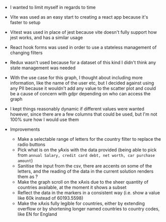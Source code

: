 - I wanted to limit myself in regards to time
- Vite was used as an easy start to creating a react app because it's faster to setup
- Vitest was used in place of jest because vite doesn't fully support how jest works, and has a similar usage
- React hook forms was used in order to use a stateless management of changing filters
- Redux wasn't used because for a dataset of this kind I didn't think any state management was needed
- With the use case for this graph, I thought about including more information,
  like the name of the user etc, but I decided against using any PII because it wouldn't add any value
  to the scatter plot and could be a cause of concern with gdpr depending on who can access the graph
- I kept things reasonably dynamic if different values were wanted however, since there are a few columns
  that could be used, but I'm not 100% sure how I would use them

- Improvements
  - Make a selectable range of letters for the country filter to replace the radio buttons
  - Pick what is on the yAxis with the data provided (being able to pick from `annual Salary, credit card debt, net worth, car purchase amount`)
  - Sanitise the input from the csv, there are accents on some of the letters, and the reading of the data in the current solution renders them as ?
  - Make the graph scroll on the xAxis due to the sheer quantity of countries available, at the moment it shows a subset
  - Reflect the data in the markers in a consistent way (i.e. show a value like 60k instead of 60193.5598)
  - Make the xAxis fully legible for countries, either by extending overflow or by shortening longer named countries to country codes, like EN for England